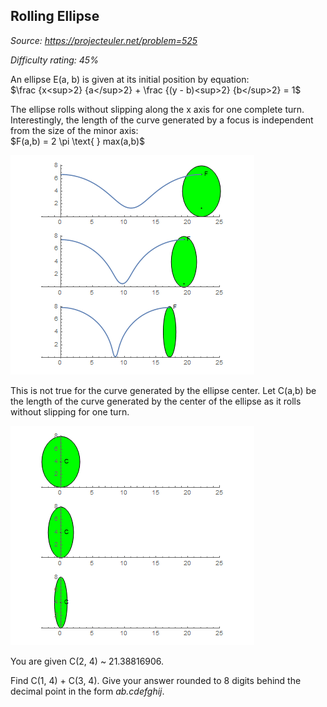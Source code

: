 Rolling Ellipse
---------------

*Source: https://projecteuler.net/problem=525*


*Difficulty rating: 45%*

An ellipse E(a, b) is given at its initial position by equation:\
 \$\\frac {x\<sup>2} {a\</sup>2} + \\frac {(y - b)\<sup>2} {b\</sup>2} = 1\$

The ellipse rolls without slipping along the x axis for one complete
turn. Interestingly, the length of the curve generated by a focus is
independent from the size of the minor axis:\
 \$F(a,b) = 2 \\pi \\text{ } max(a,b)\$

![p525-rolling-ellipse-1.gif](img/p525-rolling-ellipse-1.gif)

This is not true for the curve generated by the ellipse center. Let
C(a,b) be the length of the curve generated by the center of the ellipse
as it rolls without slipping for one turn.

![p525-rolling-ellipse-2.gif](img/p525-rolling-ellipse-2.gif)

You are given C(2, 4) \~ 21.38816906.

Find C(1, 4) + C(3, 4). Give your answer rounded to 8 digits behind the
decimal point in the form *ab.cdefghij*.
